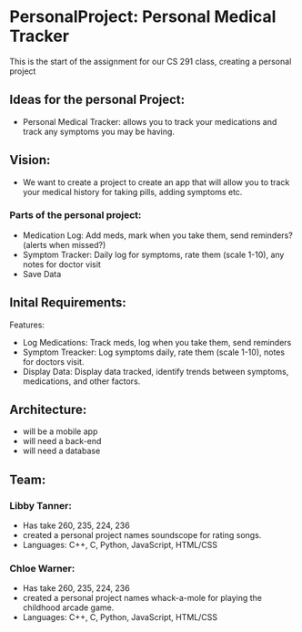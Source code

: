 # PersonalProject: Personal Medical Tracker
This is the start of the assignment for our CS 291 class, creating a personal project

## Ideas for the personal Project:
- Personal Medical Tracker: allows you to track your medications and track any symptoms you may be having.

## Vision: 
- We want to create a project to create an app that will allow you to track your medical history for taking pills, adding symptoms etc.

### Parts of the personal project:
- Medication Log: Add meds, mark when you take them, send reminders?(alerts when missed?)
- Symptom Tracker: Daily log for symptoms, rate them (scale 1-10), any notes for doctor visit
- Save Data

## Inital Requirements:
Features:
- Log Medications: Track meds, log when you take them, send reminders
- Symptom Treacker: Log symptoms daily, rate them (scale 1-10), notes for doctors visit.
- Display Data: Display data tracked, identify trends between symptoms, medications, and other factors. 

## Architecture:
- will be a mobile app
- will need a back-end
- will need a database

## Team:
### Libby Tanner:
 - Has take 260, 235, 224, 236
 - created a personal project names soundscope for rating songs.
 - Languages: C++, C, Python, JavaScript, HTML/CSS

### Chloe Warner:
- Has take 260, 235, 224, 236
- created a personal project names whack-a-mole for playing the childhood arcade game.
- Languages: C++, C, Python, JavaScript, HTML/CSS
